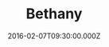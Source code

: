 ---
title: "Bethany"
image: "https://i.imgur.com/MuLYIpM.jpg"
date: "2016-02-07T09:30:00.000Z"
video:
  type: "vimeo"
  id: 154503128
speaker:
  name: "Bart Wilkins"
  permalink: "bart-wilkins"
series: "all-aboard"
---